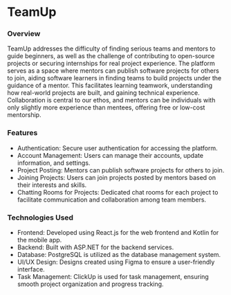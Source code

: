 # TeamUp
### Overview
  TeamUp addresses the difficulty of finding serious teams and mentors to guide beginners, as well as the challenge of contributing to open-source projects or securing internships for real project experience. The platform serves as a space where mentors can publish software projects for others to join, aiding software learners in finding teams to build projects under the guidance of a mentor. This facilitates learning teamwork, understanding how real-world projects are built, and gaining technical experience. Collaboration is central to our ethos, and mentors can be individuals with only slightly more experience than mentees, offering free or low-cost mentorship.

### Features
- Authentication: Secure user authentication for accessing the platform.
- Account Management: Users can manage their accounts, update information, and settings.
- Project Posting: Mentors can publish software projects for others to join.
- Joining Projects: Users can join projects posted by mentors based on their interests and skills.
- Chatting Rooms for Projects: Dedicated chat rooms for each project to facilitate communication and collaboration among team members.

### Technologies Used
- Frontend: Developed using React.js for the web frontend and Kotlin for the mobile app.
- Backend: Built with ASP.NET for the backend services.
- Database: PostgreSQL is utilized as the database management system.
- UI/UX Design: Designs created using Figma to ensure a user-friendly interface.
- Task Management: ClickUp is used for task management, ensuring smooth project organization and progress tracking.
